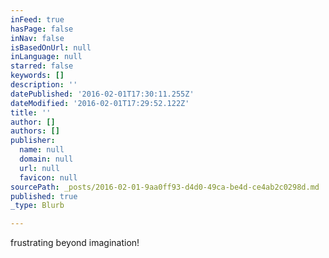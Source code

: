 ```yaml
---
inFeed: true
hasPage: false
inNav: false
isBasedOnUrl: null
inLanguage: null
starred: false
keywords: []
description: ''
datePublished: '2016-02-01T17:30:11.255Z'
dateModified: '2016-02-01T17:29:52.122Z'
title: ''
author: []
authors: []
publisher:
  name: null
  domain: null
  url: null
  favicon: null
sourcePath: _posts/2016-02-01-9aa0ff93-d4d0-49ca-be4d-ce4ab2c0298d.md
published: true
_type: Blurb

---
```

frustrating beyond imagination!